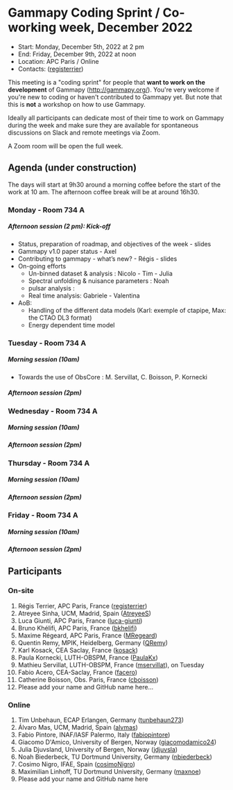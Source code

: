 # Gammapy Coding Sprint / Co-working week, December 2022

* Start: Monday, December 5th, 2022 at 2 pm
* End: Friday, December 9th, 2022 at noon
* Location: APC Paris / Online
* Contacts: ([registerrier](https://github.com/registerrier))

This meeting is a "coding sprint" for people that **want to work on the development** of Gammapy
(http://gammapy.org/). You're very welcome if you're new to coding or haven't contributed to
Gammapy yet. But note that this is **not** a workshop on how to use Gammapy.

Ideally all participants can dedicate most of their time to work on Gammapy during the week and make sure they are available for spontaneous discussions on Slack and remote meetings via Zoom.

A Zoom room will be open the full week. 


## Agenda (under construction)

The days will start at 9h30 around a morning coffee before the start of the work at 10 am. The afternoon coffee break will be at around 16h30.

### Monday - Room 734 A
##### Afternoon session (2 pm): Kick-off
* Status, preparation of roadmap, and objectives of the week - slides
* Gammapy v1.0 paper status - Axel 
* Contributing to gammapy - what’s new? - Régis - slides
* On-going efforts
  * Un-binned dataset & analysis : Nicolo - Tim - Julia
  * Spectral unfolding & nuisance parameters : Noah
  * pulsar analysis : 
  * Real time analysis: Gabriele - Valentina
* AoB:
  * Handling of the different data models (Karl: exemple of ctapipe, Max: the CTAO DL3 format)
  * Energy dependent time model
  
### Tuesday - Room 734 A
##### Morning session (10am)
* Towards the use of ObsCore : M. Servillat, C. Boisson, P. Kornecki

##### Afternoon session (2pm)

### Wednesday - Room 734 A
##### Morning session (10am)
##### Afternoon session (2pm)

### Thursday - Room 734 A
##### Morning session (10am)
##### Afternoon session (2pm)

### Friday - Room 734 A
##### Morning session (10am)
##### Afternoon session (2pm)

## Participants 

### On-site

1. Régis Terrier, APC Paris, France ([registerrier](https://github.com/registerrier))
2. Atreyee Sinha, UCM, Madrid, Spain ([AtreyeeS](https://github.com/AtreyeeS))
3. Luca Giunti, APC Paris, France ([luca-giunti](https://github.com/luca-giunti))
4. Bruno Khélifi, APC Paris, France ([bkhelifi](https://github.com/bkhelifi))
5. Maxime Régeard, APC Paris, France ([MRegeard](https://github.com/MRegeard))
6. Quentin Remy, MPIK, Heidelberg, Germany ([QRemy](https://github.com/QRemy))
7. Karl Kosack, CEA Saclay, France ([kosack](https://github.com/kosack))
8. Paula Kornecki, LUTH-OBSPM, France ([PaulaKx](https://github.com/paulakx))
9. Mathieu Servillat, LUTH-OBSPM, France ([mservillat](https://github.com/mservillat)), on Tuesday
10. Fabio Acero, CEA-Saclay, France ([facero](https://github.com/mservillat))
11. Catherine Boisson, Obs. Paris, France ([cboisson](https://github.com/cboisson))
12. Please add your name and GitHub name here...

### Online

1. Tim Unbehaun, ECAP Erlangen, Germany ([tunbehaun273](https://github.com/tunbehaun273))
2. Álvaro Mas, UCM, Madrid, Spain ([alvmas](https://github.com/alvmas/))
3. Fabio Pintore, INAF/IASF Palermo, Italy ([fabiopintore](https://github.com/fabiopintore/))
4. Giacomo D'Amico, University of Bergen, Norway ([giacomodamico24](https://github.com/giacomodamico24))
5. Julia Djuvsland, University of Bergen, Norway ([jdjuvsla](https://github.com/jdjuvsla))
6. Noah Biederbeck, TU Dortmund University, Germany ([nbiederbeck](https://github.com/nbiederbeck))
7. Cosimo Nigro, IFAE, Spain ([cosimoNigro](https://github.com/cosimoNigro))
8. Maximilian Linhoff, TU Dortmund University, Germany ([maxnoe](https://github.com/maxnoe/))
9. Please add your name and GitHub name here
